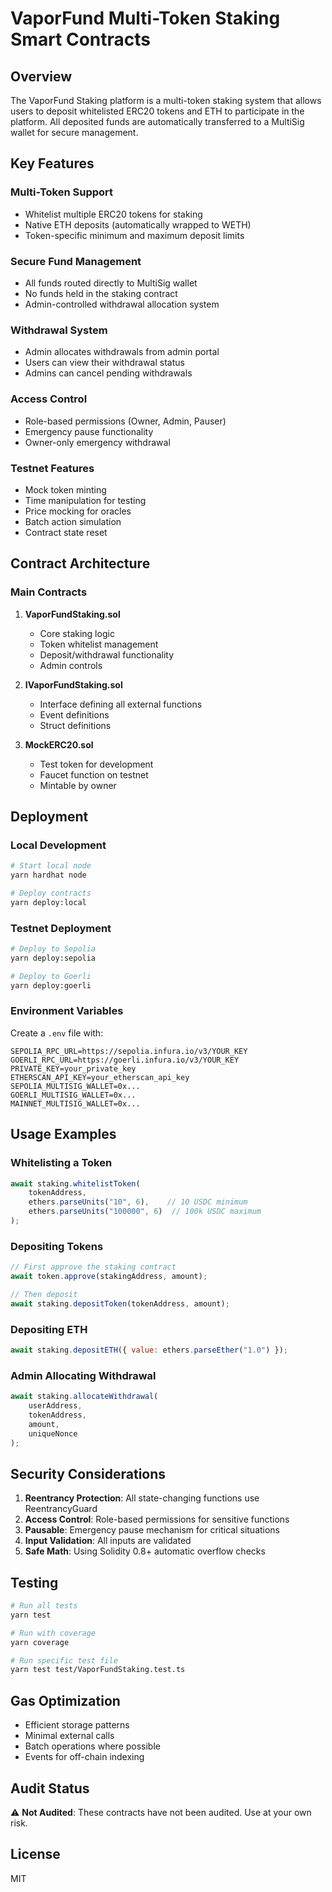 # VaporFund Multi-Token Staking Smart Contracts

## Overview

The VaporFund Staking platform is a multi-token staking system that allows users to deposit whitelisted ERC20 tokens and ETH to participate in the platform. All deposited funds are automatically transferred to a MultiSig wallet for secure management.

## Key Features

### Multi-Token Support
- Whitelist multiple ERC20 tokens for staking
- Native ETH deposits (automatically wrapped to WETH)
- Token-specific minimum and maximum deposit limits

### Secure Fund Management
- All funds routed directly to MultiSig wallet
- No funds held in the staking contract
- Admin-controlled withdrawal allocation system

### Withdrawal System
- Admin allocates withdrawals from admin portal
- Users can view their withdrawal status
- Admins can cancel pending withdrawals

### Access Control
- Role-based permissions (Owner, Admin, Pauser)
- Emergency pause functionality
- Owner-only emergency withdrawal

### Testnet Features
- Mock token minting
- Time manipulation for testing
- Price mocking for oracles
- Batch action simulation
- Contract state reset

## Contract Architecture

### Main Contracts

1. **VaporFundStaking.sol**
   - Core staking logic
   - Token whitelist management
   - Deposit/withdrawal functionality
   - Admin controls

2. **IVaporFundStaking.sol**
   - Interface defining all external functions
   - Event definitions
   - Struct definitions

3. **MockERC20.sol**
   - Test token for development
   - Faucet function on testnet
   - Mintable by owner

## Deployment

### Local Development
```bash
# Start local node
yarn hardhat node

# Deploy contracts
yarn deploy:local
```

### Testnet Deployment
```bash
# Deploy to Sepolia
yarn deploy:sepolia

# Deploy to Goerli
yarn deploy:goerli
```

### Environment Variables
Create a `.env` file with:
```
SEPOLIA_RPC_URL=https://sepolia.infura.io/v3/YOUR_KEY
GOERLI_RPC_URL=https://goerli.infura.io/v3/YOUR_KEY
PRIVATE_KEY=your_private_key
ETHERSCAN_API_KEY=your_etherscan_api_key
SEPOLIA_MULTISIG_WALLET=0x...
GOERLI_MULTISIG_WALLET=0x...
MAINNET_MULTISIG_WALLET=0x...
```

## Usage Examples

### Whitelisting a Token
```javascript
await staking.whitelistToken(
    tokenAddress,
    ethers.parseUnits("10", 6),    // 10 USDC minimum
    ethers.parseUnits("100000", 6)  // 100k USDC maximum
);
```

### Depositing Tokens
```javascript
// First approve the staking contract
await token.approve(stakingAddress, amount);

// Then deposit
await staking.depositToken(tokenAddress, amount);
```

### Depositing ETH
```javascript
await staking.depositETH({ value: ethers.parseEther("1.0") });
```

### Admin Allocating Withdrawal
```javascript
await staking.allocateWithdrawal(
    userAddress,
    tokenAddress,
    amount,
    uniqueNonce
);
```

## Security Considerations

1. **Reentrancy Protection**: All state-changing functions use ReentrancyGuard
2. **Access Control**: Role-based permissions for sensitive functions
3. **Pausable**: Emergency pause mechanism for critical situations
4. **Input Validation**: All inputs are validated
5. **Safe Math**: Using Solidity 0.8+ automatic overflow checks

## Testing

```bash
# Run all tests
yarn test

# Run with coverage
yarn coverage

# Run specific test file
yarn test test/VaporFundStaking.test.ts
```

## Gas Optimization

- Efficient storage patterns
- Minimal external calls
- Batch operations where possible
- Events for off-chain indexing

## Audit Status

⚠️ **Not Audited**: These contracts have not been audited. Use at your own risk.

## License

MIT